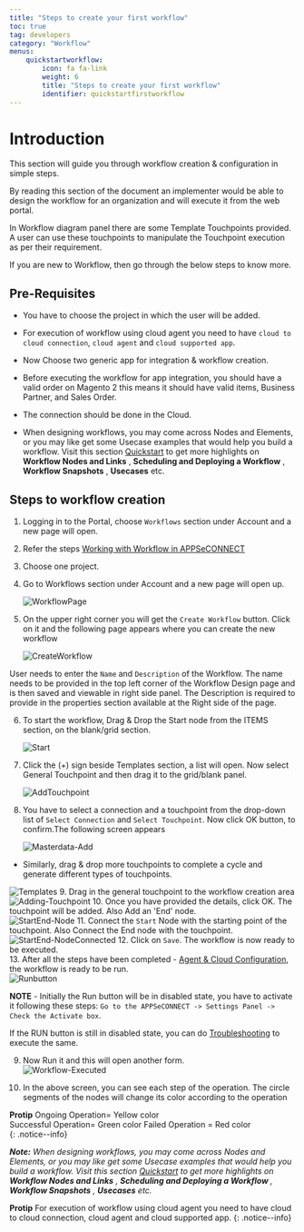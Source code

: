 ```yaml
---
title: "Steps to create your first workflow"
toc: true
tag: developers
category: "Workflow"
menus: 
    quickstartworkflow:
        icon: fa fa-link
        weight: 6
        title: "Steps to create your first workflow" 
        identifier: quickstartfirstworkflow
---
```


# Introduction

This section will guide you through workflow creation & configuration in simple steps.

By reading this section of the document an implementer would be able to design the workflow for an organization and will execute it from the web portal. 

In Workflow diagram panel there are some Template Touchpoints provided. A user can use these touchpoints to manipulate the Touchpoint execution as per their requirement. 

If you are new to Workflow, then go through the below steps to know more.


## Pre-Requisites

* You have to choose the project in which the user will be added.

* For execution of workflow using cloud agent you need to have `cloud to cloud connection`, `cloud agent` and `cloud supported app`.

* Now Choose two generic app for integration & workflow creation.

* Before executing the workflow for app integration, you should have a valid order on Magento 2 this means it should have valid items, Business Partner, and Sales Order. 

* The connection should be done in the Cloud.

* When designing workflows, you may come across Nodes and Elements, or you may like get some Usecase examples that would help you build a workflow. Visit this section [Quickstart](/workflow/quickstart-guides-to-workflow-management/) to get more highlights on **Workflow Nodes and Links** , **Scheduling and Deploying a Workflow** , **Workflow Snapshots** , **Usecases** etc.


## Steps to workflow creation

 1. Logging in to the Portal, choose `Workflows` section under Account and a new page will open.

 2.  Refer the  steps
[Working with Workflow in APPSeCONNECT](/workflow/overview/)

3. Choose one project.

4. Go to Workflows section under Account and a new page will  open up.

   ![WorkflowPage](/staticfiles/workflow-management/media/WorkflowPage.png)

5. On the upper right corner you will get the `Create Workflow` button. Click on it and the following page appears where you can create the new workflow

   ![CreateWorkflow](/staticfiles/workflow-management/media/CreateWorkflow.png)

User needs to enter the `Name` and `Description` of the Workflow. 
The name needs to be provided in the top left corner of the Workflow Design page and is then saved and viewable in right side panel.
The Description is required to provide in the properties section available at the Right side of the page.

6. To start the workflow, Drag & Drop the Start node from the ITEMS section, on the blank/grid section.

    ![Start](/staticfiles/workflow-management/media/Start.png)

7. Click the (+) sign beside Templates section, a list will open. Now select General Touchpoint and then drag it to the grid/blank panel.

     ![AddTouchpoint](/staticfiles/workflow-management/media/AddTouchpoint.png)

8. You have to select a connection and a touchpoint from the drop-down list of `Select Connection` and `Select Touchpoint`. Now click OK button, to confirm.The following screen appears

   ![Masterdata-Add](/staticfiles/workflow-management/media/Masterdata-Add.png)

* Similarly, drag & drop more touchpoints to complete a cycle and generate different types of touchpoints.

![Templates](/staticfiles/workflow-management/media/Templates.png)
9. Drag in the general touchpoint to the workflow creation area    
![Adding-Touchpoint](/staticfiles/workflow-management/media/Adding-Touchpoint.png)
10. Once you have provided the details, click OK. The touchpoint will be added. Also Add an 'End' node.    
![StartEnd-Node](/staticfiles/workflow-management/media/StartEnd-Node.png)
11. Connect the `Start` Node with the starting point of the touchpoint. Also Connect the End node with the touchpoint.  
![StartEnd-NodeConnected](/staticfiles/workflow-management/media/StartEnd-NodeConnected.png)
12. Click on `Save`. The workflow is now ready to be executed.   
13. After all the steps have been completed - [Agent & Cloud Configuration](/deployment/Environment-Management/), the workflow is ready to be run.    
![Runbutton](/staticfiles/workflow-management/media/Runbutton.png)

**NOTE** - Initially the Run button will be in disabled state, you have to activate it following these steps:
`Go to the APPSeCONNECT -> Settings Panel -> Check the Activate box`.

If the RUN button is still in disabled state, you can do [Troubleshooting](/workflow/Troubleshooting/) to execute the same.

9. Now Run it and this will open another form.  
 ![Workflow-Executed](/staticfiles/workflow-management/media/Workflow-Executed.png)

10. In the above screen, you can see each step of the operation. The circle segments of the nodes will change its color according to the operation


**Protip** 
           Ongoing Operation= Yellow color  
           Successful Operation= Green color
           Failed Operation  = Red color         
{: .notice--info}

_**Note:** When designing workflows, you may come across Nodes and Elements, or you may like get some Usecase examples that would help you build a workflow. Visit this section [Quickstart](/workflow/quickstart-guides-to-workflow-management/) to get more highlights on **Workflow Nodes and Links** , **Scheduling and Deploying a Workflow** , **Workflow Snapshots** , **Usecases** etc._


**Protip** For execution of workflow using cloud agent you need to have cloud to cloud connection, cloud agent and cloud supported app.
{: .notice--info}

